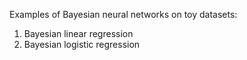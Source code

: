 Examples of Bayesian neural networks on toy datasets:

1. Bayesian linear regression
2. Bayesian logistic regression